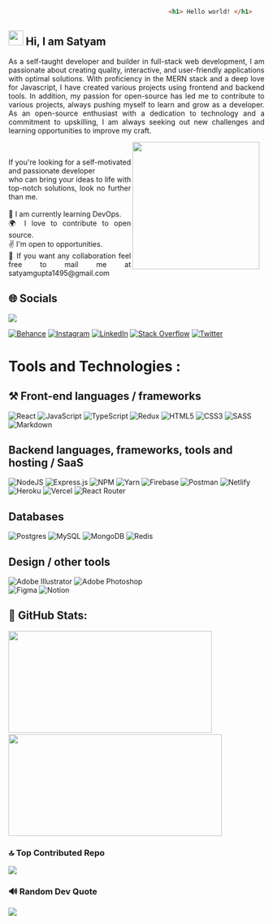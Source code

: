 ``` html
                                     		<h1> Hello world! </h1>
``` 
## <img src="https://github.com/TheDudeThatCode/TheDudeThatCode/blob/master/Assets/Hi.gif" width="29px" padding-right="10"> Hi, I am Satyam
<p align="justify">As a self-taught developer and builder in full-stack web development, I am passionate about creating quality, interactive, and user-friendly applications with optimal solutions. With proficiency in the MERN stack and a deep love for Javascript, I have created various projects using frontend and backend tools. In addition, my passion for open-source has led me to contribute to various projects, always pushing myself to learn and grow as a developer. As an open-source enthusiast with a dedication to technology and a commitment to upskilling, I am always seeking out new challenges and learning opportunities to improve my craft. </p>
<img src="https://user-images.githubusercontent.com/51158766/232219594-d329e080-e921-4613-a8f4-8c28856dd336.gif" align="right" width="250px" style="float: right; margin-right: 10px;">
<br>
<p align="justify" >If you're looking for a self-motivated and passionate developer <br> who can bring your ideas to life with top-notch solutions, look no further than me.<br><br>🌱 I am currently learning DevOps.<br>🌍 I love to contribute to open source.<br>✌️ I'm open to opportunities.<br>🤝 If you want any collaboration feel free to mail me at satyamgupta1495@gmail.com </p>

## 🌐 Socials
[![](https://visitcount.itsvg.in/api?id=satyamgupta1495&icon=2&color=1)](https://visitcount.itsvg.in)

[![Behance](https://img.shields.io/badge/Behance-1769ff?logo=behance&logoColor=white)](https://behance.net/Satyam_Gupta) [![Instagram](https://img.shields.io/badge/Instagram-%23E4405F.svg?logo=Instagram&logoColor=white)](https://instagram.com/_1amsatyamgupta_) [![LinkedIn](https://img.shields.io/badge/LinkedIn-%230077B5.svg?logo=linkedin&logoColor=white)](https://linkedin.com/in/satyamgupta1495) [![Stack Overflow](https://img.shields.io/badge/-Stackoverflow-FE7A16?logo=stack-overflow&logoColor=white)](https://stackoverflow.com/users/satyam-gupta) [![Twitter](https://img.shields.io/badge/Twitter-%231DA1F2.svg?logo=Twitter&logoColor=white)](https://twitter.com/_satyam_gupta_) 

# Tools and Technologies : 

## ⚒️ Front-end languages / frameworks

![React](https://img.shields.io/badge/react-%2320232a.svg?style=for-the-badge&logo=react&logoColor=%2361DAFB) ![JavaScript](https://img.shields.io/badge/javascript-%23323330.svg?style=for-the-badge&logo=javascript&logoColor=%23F7DF1E) 
![TypeScript](https://img.shields.io/badge/typescript-%23007ACC.svg?style=for-the-badge&logo=typescript&logoColor=white)
![Redux](https://img.shields.io/badge/redux-%23593d88.svg?style=for-the-badge&logo=redux&logoColor=white) 
![HTML5](https://img.shields.io/badge/html5-%23E34F26.svg?style=for-the-badge&logo=html5&logoColor=white) 
![CSS3](https://img.shields.io/badge/css3-%231572B6.svg?style=for-the-badge&logo=css3&logoColor=white) 
![SASS](https://img.shields.io/badge/SASS-hotpink.svg?style=for-the-badge&logo=SASS&logoColor=white)
![Markdown](https://img.shields.io/badge/markdown-%23000000.svg?style=for-the-badge&logo=markdown&logoColor=white)  

## Backend languages, frameworks, tools and hosting / SaaS

![NodeJS](https://img.shields.io/badge/node.js-6DA55F?style=for-the-badge&logo=node.js&logoColor=white) 
![Express.js](https://img.shields.io/badge/express.js-%23404d59.svg?style=for-the-badge&logo=express&logoColor=%2361DAFB)
![NPM](https://img.shields.io/badge/NPM-%23000000.svg?style=for-the-badge&logo=npm&logoColor=white) 
![Yarn](https://img.shields.io/badge/yarn-%232C8EBB.svg?style=for-the-badge&logo=yarn&logoColor=white) 
![Firebase](https://img.shields.io/badge/firebase-%23039BE5.svg?style=for-the-badge&logo=firebase) 
![Postman](https://img.shields.io/badge/Postman-FF6C37?style=for-the-badge&logo=postman&logoColor=white) 
![Netlify](https://img.shields.io/badge/netlify-%23000000.svg?style=for-the-badge&logo=netlify&logoColor=#00C7B7) 
![Heroku](https://img.shields.io/badge/heroku-%23430098.svg?style=for-the-badge&logo=heroku&logoColor=white) 
![Vercel](https://img.shields.io/badge/vercel-%23000000.svg?style=for-the-badge&logo=vercel&logoColor=white) 
![React Router](https://img.shields.io/badge/React_Router-CA4245?style=for-the-badge&logo=react-router&logoColor=white) 

## Databases
![Postgres](https://img.shields.io/badge/postgres-%23316192.svg?style=for-the-badge&logo=postgresql&logoColor=white) 
![MySQL](https://img.shields.io/badge/mysql-%2300f.svg?style=for-the-badge&logo=mysql&logoColor=white) 
![MongoDB](https://img.shields.io/badge/MongoDB-%234ea94b.svg?style=for-the-badge&logo=mongodb&logoColor=white) 
![Redis](https://img.shields.io/badge/redis-%23DD0031.svg?style=for-the-badge&logo=redis&logoColor=white) 

## Design / other tools
![Adobe Illustrator](https://img.shields.io/badge/adobeillustrator-%23FF9A00.svg?style=for-the-badge&logo=adobeillustrator&logoColor=white) 
![Adobe Photoshop](https://img.shields.io/badge/adobephotoshop-%2331A8FF.svg?style=for-the-badge&logo=adobephotoshop&logoColor=white) 	
![Figma](https://img.shields.io/badge/figma-%23F24E1E.svg?style=for-the-badge&logo=figma&logoColor=white) 
![Notion](https://img.shields.io/badge/Notion-%23000000.svg?style=for-the-badge&logo=notion&logoColor=white)

## 🚀 GitHub Stats:

<p align="left">    
 <img src="https://github-readme-stats.vercel.app/api?username=satyamgupta1495&theme=gotham&hide_border=false&include_all_commits=false&count_private=false" width="400px" height="200" />  &nbsp;
<img src="https://github-readme-streak-stats.herokuapp.com/?user=satyamgupta1495&theme=gotham&hide_border=false" width="420px"  height="200"  />
</p>
 
<!-- ![](https://github-readme-stats.vercel.app/api?username=satyamgupta1495&theme=gotham&hide_border=false&include_all_commits=false&count_private=false) -->
<!-- ![](https://github-readme-streak-stats.herokuapp.com/?user=satyamgupta1495&theme=gotham&hide_border=false) -->
<!-- ![](https://github-readme-stats.vercel.app/api/top-langs/?username=satyamgupta1495&theme=gotham&hide_border=false&include_all_commits=false&count_private=false&layout=compact) -->
    


### 🔝 Top Contributed Repo
![](https://github-contributor-stats.vercel.app/api?username=satyamgupta1495&limit=5&theme=dark&combine_all_yearly_contributions=true)

### 🔊 Random Dev Quote
![](https://quotes-github-readme.vercel.app/api?type=horizontal&theme=dark)
